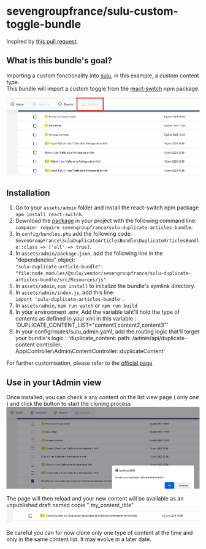 # sevengroupfrance/sulu-custom-toggle-bundle

Inspired by [this pull request](https://github.com/sulu/sulu-demo/pull/66).

## What is this bundle's goal?
Importing a custom fonctionality into [sulu](https://github.com/sulu/sulu), in this example, a custom content type.\
This bundle will import a custom toggle from the [react-switch](https://www.npmjs.com/package/react-switch) npm package.

![How the custom toggle looks in sulu's admin](assets/ctb_clone.png)

## Installation
1. Go to your `assets/admin` folder and install the react-switch npm package `npm install react-switch`.
2. Download the [package](https://packagist.org/packages/sevengroupfrance/sulu-duplicate-articles-bundle) in your project with the following command line:\
`composer require sevengroupfrance/sulu-duplicate-articles-bundle`.
3. In `config/bundles.php` add the following code:\
`SevenGroupFrance\SuluDuplicateArticlesBundle\DuplicateArticlesBundle::class => ['all' => true]`.
4. In `assets/admin/package.json`, add the following line in the "dependencies" object:\
`"sulu-duplicate-article-bundle": "file:node_modules/@sulu/vendor/sevengroupfrance/sulu-duplicate-articles-bundle/src/Resources/js"`.
5. In `assets/admin`, `npm install` to initialize the bundle's symlink directory.
6. In `assets/admin/index.js`, add this line:\
`import 'sulu-duplicate-articles-bundle'`.
7. In `assets/admin`, `npm run watch` or `npm run build`
8. In your environment .env, Add the variable taht'll hold the type of contents as defined in your xml in this variable : 'DUPLICATE_CONTENT_LIST="content1,content2,content3"'
9. In your config/routes/sulu_admin.yaml, add the routing logic that'll target your bundle's logic : 
'duplicate_content:
    path: /admin/api/duplicate-content
    controller: App\Controller\Admin\ContentController::duplicateContent'

For further customisation, please refer to the [official page](https://www.npmjs.com/package/react-switch)

## Use in your tAdmin view
Once installed, you can check a any content on the list view page ( only one ) and click the button to start the cloning process
![Cloning process after click](assets/ctb_cloning_process.png)

The page will then reload and your new content will be available as an unpublished draft named copie " my_content_title"
![Final result](assets/ctb_final.png)

Be careful you can for now clone only one type of content at the time and only in the same content list. It may evolve in a later date.
